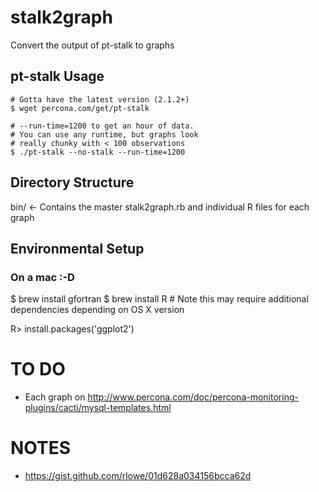stalk2graph
===========

Convert the output of pt-stalk to graphs

pt-stalk Usage
--------------

    # Gotta have the latest version (2.1.2+)
    $ wget percona.com/get/pt-stalk
    
    # --run-time=1200 to get an hour of data. 
    # You can use any runtime, but graphs look 
    # really chunky with < 100 observations
    $ ./pt-stalk --no-stalk --run-time=1200

Directory Structure
-------------------
bin/ <- Contains the master stalk2graph.rb and individual R files for each graph

Environmental Setup
-------------------

### On a mac :-D

$ brew install gfortran
$ brew install R # Note this may require additional dependencies depending on OS X version

R> install.packages('ggplot2')

TO DO
=====

* Each graph on http://www.percona.com/doc/percona-monitoring-plugins/cacti/mysql-templates.html

NOTES
=====

* https://gist.github.com/rlowe/01d628a034156bcca62d
